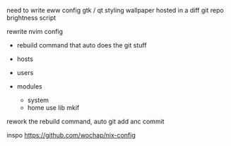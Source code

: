 need to write eww  config
gtk / qt styling
wallpaper hosted in a diff git repo
brightness script

rewrite nvim config

- rebuild command that auto does the git stuff

- hosts
- users
- modules
    - system
    - home
use lib mkif


rework the rebuild command, auto git add anc commit

inspo 
https://github.com/wochap/nix-config
